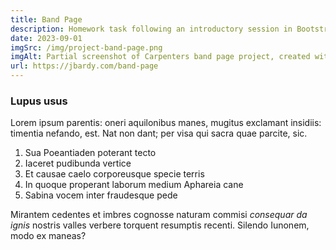 ```yaml
---
title: Band Page
description: Homework task following an introductory session in Bootstrap.
date: 2023-09-01
imgSrc: /img/project-band-page.png
imgAlt: Partial screenshot of Carpenters band page project, created with Bootstrap
url: https://jbardy.com/band-page
---
```


### Lupus usus

Lorem ipsum parentis: oneri aquilonibus manes, mugitus exclamant insidiis:
timentia nefando, est. Nat non dant; per visa qui sacra quae parcite, sic.

1. Sua Poeantiaden poterant tecto
2. Iaceret pudibunda vertice
3. Et causae caelo corporeusque specie terris
4. In quoque properant laborum medium Aphareia cane
5. Sabina vocem inter fraudesque pede

Mirantem cedentes et imbres cognosse
naturam commisi _consequar da ignis_ nostris valles verbere torquent resumptis
recenti. Silendo Iunonem, modo ex maneas?
